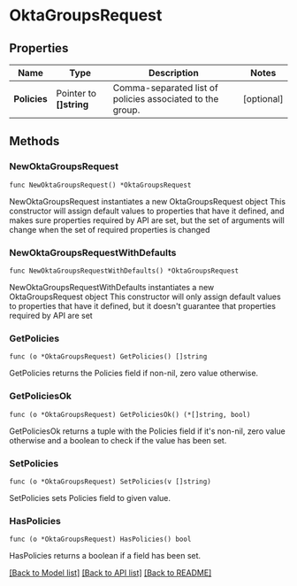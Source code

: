 # OktaGroupsRequest

## Properties

Name | Type | Description | Notes
------------ | ------------- | ------------- | -------------
**Policies** | Pointer to **[]string** | Comma-separated list of policies associated to the group. | [optional] 

## Methods

### NewOktaGroupsRequest

`func NewOktaGroupsRequest() *OktaGroupsRequest`

NewOktaGroupsRequest instantiates a new OktaGroupsRequest object
This constructor will assign default values to properties that have it defined,
and makes sure properties required by API are set, but the set of arguments
will change when the set of required properties is changed

### NewOktaGroupsRequestWithDefaults

`func NewOktaGroupsRequestWithDefaults() *OktaGroupsRequest`

NewOktaGroupsRequestWithDefaults instantiates a new OktaGroupsRequest object
This constructor will only assign default values to properties that have it defined,
but it doesn't guarantee that properties required by API are set

### GetPolicies

`func (o *OktaGroupsRequest) GetPolicies() []string`

GetPolicies returns the Policies field if non-nil, zero value otherwise.

### GetPoliciesOk

`func (o *OktaGroupsRequest) GetPoliciesOk() (*[]string, bool)`

GetPoliciesOk returns a tuple with the Policies field if it's non-nil, zero value otherwise
and a boolean to check if the value has been set.

### SetPolicies

`func (o *OktaGroupsRequest) SetPolicies(v []string)`

SetPolicies sets Policies field to given value.

### HasPolicies

`func (o *OktaGroupsRequest) HasPolicies() bool`

HasPolicies returns a boolean if a field has been set.


[[Back to Model list]](../README.md#documentation-for-models) [[Back to API list]](../README.md#documentation-for-api-endpoints) [[Back to README]](../README.md)


